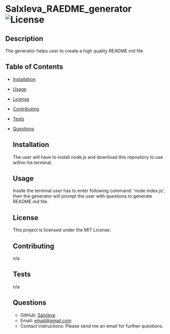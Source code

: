 # SalxIeva_RAEDME_generator ![License](https://img.shields.io/badge/license-MIT-brightgreen) <!-- license badge here -->
  

  ## Description
  The generator helps user to create a high quality README.md file
  
  ## Table of Contents
  - [Installation](#installation)
- [Usage](#usage)
- [License](#license)
- [Contributing](#contributing)
- [Tests](#tests)
- [Questions](#questions)
  
  ## Installation
  The user will have to install node.js and download this repository to use within his terminal.
  
  ## Usage
  Inside the terminal user has to enter following command: 'node index.js', then the generator will prompt the user with questions to generate README.md file.
  
  ## License
  This project is licensed under the MIT License.
  
  ## Contributing
  n/a
  
  ## Tests
  n/a
  
  ## Questions
  
  - GitHub: [SalxIeva](http://github.com/SalxIeva)
  - Email: email@gmail.com
  - Contact instructions: Please send me an email for further questions.
  